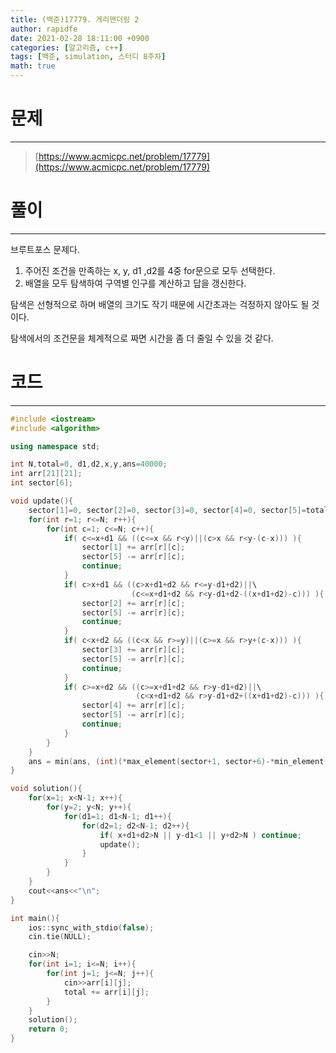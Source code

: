 ```yaml
---
title: (백준)17779. 게리맨더링 2
author: rapidfe
date: 2021-02-28 18:11:00 +0900
categories: [알고리즘, c++]
tags: [백준, simulation, 스터디 8주차]
math: true
---
```


# **문제**

---

> [https://www.acmicpc.net/problem/17779](https://www.acmicpc.net/problem/17779)



# **풀이**

---

브루트포스 문제다.

1. 주어진 조건을 만족하는 x, y, d1 ,d2를 4중 for문으로 모두 선택한다.
2. 배열을 모두 탐색하여 구역별 인구를 계산하고 답을 갱신한다.

탐색은 선형적으로 하며 배열의 크기도 작기 때문에 시간초과는 걱정하지 않아도 될 것이다.

탐색에서의 조건문을 체계적으로 짜면 시간을 좀 더 줄일 수 있을 것 같다.



# **코드**

---

```c++
#include <iostream>
#include <algorithm>

using namespace std;

int N,total=0, d1,d2,x,y,ans=40000;
int arr[21][21];
int sector[6];

void update(){
    sector[1]=0, sector[2]=0, sector[3]=0, sector[4]=0, sector[5]=total;
    for(int r=1; r<=N; r++){
        for(int c=1; c<=N; c++){
            if( c<=x+d1 && ((c<=x && r<y)||(c>x && r<y-(c-x))) ){
                sector[1] += arr[r][c];
                sector[5] -= arr[r][c];
                continue;
            }
            if( c>x+d1 && ((c>x+d1+d2 && r<=y-d1+d2)||\
                           (c<=x+d1+d2 && r<y-d1+d2-((x+d1+d2)-c))) ){
                sector[2] += arr[r][c];
                sector[5] -= arr[r][c];
                continue;
            }
            if( c<x+d2 && ((c<x && r>=y)||(c>=x && r>y+(c-x))) ){
                sector[3] += arr[r][c];
                sector[5] -= arr[r][c];
                continue;
            }
            if( c>=x+d2 && ((c>=x+d1+d2 && r>y-d1+d2)||\
                            (c<x+d1+d2 && r>y-d1+d2+((x+d1+d2)-c))) ){
                sector[4] += arr[r][c];
                sector[5] -= arr[r][c];
                continue;
            }
        }
    }
    ans = min(ans, (int)(*max_element(sector+1, sector+6)-*min_element(sector+1, sector+6)));
}

void solution(){
    for(x=1; x<N-1; x++){
        for(y=2; y<N; y++){
            for(d1=1; d1<N-1; d1++){
                for(d2=1; d2<N-1; d2++){
                    if( x+d1+d2>N || y-d1<1 || y+d2>N ) continue;
                    update();
                }
            }
        }
    }
    cout<<ans<<"\n";
}

int main(){
    ios::sync_with_stdio(false);
    cin.tie(NULL);

    cin>>N;
    for(int i=1; i<=N; i++){
        for(int j=1; j<=N; j++){
            cin>>arr[i][j];
            total += arr[i][j];
        }
    }
    solution();
    return 0;
}
```
